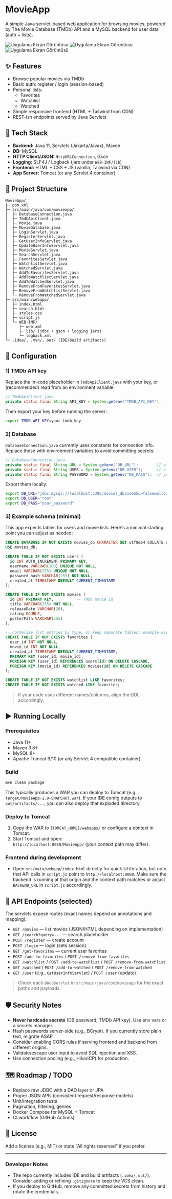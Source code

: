 # MovieApp

A simple Java servlet-based web application for browsing movies, powered by The Movie Database (TMDb) API and a MySQL backend for user data (auth + lists).

![Uygulama Ekran Görüntüsü](images/app1.png)
![Uygulama Ekran Görüntüsü](images/app2.png)
![Uygulama Ekran Görüntüsü](images/app3.png)


## ✨ Features

- Browse popular movies via TMDb
- Basic auth: register / login (session-based)
- Personal lists:
  - Favorites
  - Watchlist
  - Watched
- Simple responsive frontend (HTML + Tailwind from CDN)
- REST-ish endpoints served by Java Servlets

## 🧱 Tech Stack

- **Backend:** Java 11, Servlets (Jakarta/Javax), Maven
- **DB:** MySQL
- **HTTP Client/JSON:** `HttpURLConnection`, Gson
- **Logging:** SLF4J / Logback (jars under `WEB-INF/lib`)
- **Frontend:** HTML + CSS + JS (vanilla, Tailwind via CDN)
- **App Server:** Tomcat (or any Servlet 4 container)

## 📂 Project Structure

```
MovieApp/
├─ pom.xml
├─ src/main/java/com/movieapp/
│  ├─ DatabaseConnection.java
│  ├─ TmdbApiClient.java
│  ├─ Movie.java
│  ├─ MovieDatabase.java
│  ├─ LoginServlet.java
│  ├─ RegisterServlet.java
│  ├─ GetUserInfoServlet.java
│  ├─ UpdateUserInfoServlet.java
│  ├─ MovieServlet.java
│  ├─ SearchServlet.java
│  ├─ FavoritesServlet.java
│  ├─ WatchlistServlet.java
│  ├─ WatchedServlet.java
│  ├─ AddToFavoritesServlet.java
│  ├─ AddToWatchlistServlet.java
│  ├─ AddToWatchedServlet.java
│  ├─ RemoveFromFavoritesServlet.java
│  ├─ RemoveFromWatchlistServlet.java
│  └─ RemoveFromWatchedServlet.java
├─ src/main/webapp/
│  ├─ index.html
│  ├─ search.html
│  ├─ styles.css
│  ├─ script.js
│  └─ WEB-INF/
│     ├─ web.xml
│     ├─ lib/ (jdbc + gson + logging jars)
│     └─ logback.xml
└─ .idea/, .mvn/, out/ (IDE/build artifacts)
```

## 🔧 Configuration

### 1) TMDb API key

Replace the in-code placeholder in `TmdbApiClient.java` with your key, or (recommended) read from an environment variable:

```java
// TmdbApiClient.java
private static final String API_KEY = System.getenv("TMDB_API_KEY");
```

Then export your key before running the server:

```bash
export TMDB_API_KEY=your_tmdb_key
```

### 2) Database

`DatabaseConnection.java` currently uses constants for connection info. Replace these with environment variables to avoid committing secrets:

```java
// DatabaseConnection.java
private static final String URL = System.getenv("DB_URL");        // e.g. jdbc:mysql://localhost:3306/movies_db
private static final String USER = System.getenv("DB_USER");      // e.g. root
private static final String PASSWORD = System.getenv("DB_PASS");  // your password
```

Export them locally:

```bash
export DB_URL="jdbc:mysql://localhost:3306/movies_db?useSSL=false&allowPublicKeyRetrieval=true&serverTimezone=UTC"
export DB_USER="root"
export DB_PASS="your_password"
```

### 3) Example schema (minimal)

This app expects tables for users and movie lists. Here's a minimal starting point you can adjust as needed:

```sql
CREATE DATABASE IF NOT EXISTS movies_db CHARACTER SET utf8mb4 COLLATE utf8mb4_unicode_ci;
USE movies_db;

CREATE TABLE IF NOT EXISTS users (
  id INT AUTO_INCREMENT PRIMARY KEY,
  username VARCHAR(100) UNIQUE NOT NULL,
  email VARCHAR(255) UNIQUE NOT NULL,
  password_hash VARCHAR(255) NOT NULL,
  created_at TIMESTAMP DEFAULT CURRENT_TIMESTAMP
);

CREATE TABLE IF NOT EXISTS movies (
  id INT PRIMARY KEY,          -- TMDb movie id
  title VARCHAR(255) NOT NULL,
  releaseDate VARCHAR(20),
  rating DOUBLE,
  posterPath VARCHAR(255)
);

-- normalize list entries by type, or keep separate tables; example uses separate tables:
CREATE TABLE IF NOT EXISTS favorites (
  user_id INT NOT NULL,
  movie_id INT NOT NULL,
  created_at TIMESTAMP DEFAULT CURRENT_TIMESTAMP,
  PRIMARY KEY (user_id, movie_id),
  FOREIGN KEY (user_id) REFERENCES users(id) ON DELETE CASCADE,
  FOREIGN KEY (movie_id) REFERENCES movies(id) ON DELETE CASCADE
);

CREATE TABLE IF NOT EXISTS watchlist LIKE favorites;
CREATE TABLE IF NOT EXISTS watched LIKE favorites;
```

> If your code uses different names/columns, align the DDL accordingly.

## ▶️ Running Locally

### Prerequisites

- Java 11+
- Maven 3.8+
- MySQL 8+
- Apache Tomcat 9/10 (or any Servlet 4 compatible container)

### Build

```bash
mvn clean package
```

This typically produces a WAR you can deploy to Tomcat (e.g., `target/MovieApp-1.0-SNAPSHOT.war`). If your IDE config outputs to `out/artifacts/...`, you can also deploy that exploded directory.

### Deploy to Tomcat

1. Copy the WAR to `{TOMCAT_HOME}/webapps/` or configure a context in Tomcat.
2. Start Tomcat and open:  
   `http://localhost:8080/MovieApp/` (your context path may differ).

### Frontend during development

- Open `src/main/webapp/index.html` directly for quick UI iteration, but note that API calls in `script.js` point to `http://localhost:8080`. Make sure the backend is running at that origin and the context path matches or adjust `BACKEND_URL` in `script.js` accordingly.

## 🔌 API Endpoints (selected)

The servlets expose routes (exact names depend on annotations and mapping):

- `GET /movies` — list movies (JSON/HTML depending on implementation)
- `GET /search?query=...` — search placeholder
- `POST /register` — create account
- `POST /login` — login (sets session)
- `GET /get-favorites` — current user favorites
- `POST /add-to-favorites` / `POST /remove-from-favorites`
- `GET /watchlist` / `POST /add-to-watchlist` / `POST /remove-from-watchlist`
- `GET /watched` / `POST /add-to-watched` / `POST /remove-from-watched`
- `GET /user` (e.g., `GetUserInfoServlet`) / `POST /user` (update)

> Check each `@WebServlet` in `src/main/java/com/movieapp` for the exact paths and payloads.

## 🛡️ Security Notes

- **Never hardcode secrets** (DB password, TMDb API key). Use env vars or a secrets manager.
- Hash passwords server-side (e.g., BCrypt). If you currently store plain text, migrate ASAP.
- Consider enabling CORS rules if serving frontend and backend from different origins.
- Validate/escape user input to avoid SQL injection and XSS.
- Use connection pooling (e.g., HikariCP) for production.

## 🗺️ Roadmap / TODO

- Replace raw JDBC with a DAO layer or JPA
- Proper JSON APIs (consistent request/response models)
- Unit/integration tests
- Pagination, filtering, genres
- Docker Compose for MySQL + Tomcat
- CI workflow (GitHub Actions)

## 📜 License

Add a license (e.g., MIT) or state “All rights reserved” if you prefer.


---

### Developer Notes

- The repo currently includes IDE and build artifacts (`.idea/`, `out/`). Consider adding or refining `.gitignore` to keep the VCS clean.
- If you deploy to GitHub, remove any committed secrets from history and rotate the credentials.
